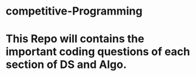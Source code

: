 # competitive-Programming
# This Repo will contains the important coding questions of each section of DS and Algo.
